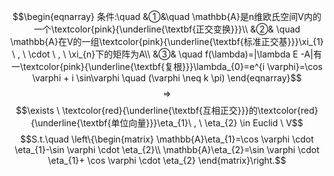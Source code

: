 $$\begin{eqnarray}
条件:\quad
&①&\quad \mathbb{A}是n维欧氏空间V内的一个\textcolor{pink}{\underline{\textbf{正交变换}}}\\
&②& \quad \mathbb{A}在V的一组\textcolor{pink}{\underline{\textbf{标准正交基}}}\xi_{1} \ , \ \cdot \ , \ \xi_{n}下的矩阵为A\\
&③& \quad f(\lambda)=|\lambda E -A|有一\textcolor{pink}{\underline{\textbf{复根}}}\lambda_{0}=e^{i \varphi}=\cos \varphi + i \sin\varphi \quad (\varphi \neq k \pi)
\end{eqnarray}$$
$$\Rightarrow$$
$$\exists \ \textcolor{red}{\underline{\textbf{互相正交}}}的\textcolor{red}{\underline{\textbf{单位向量}}}\eta_{1}\ , \ \eta_{2} \in Euclid \ V$$
$$S.t.\quad \left\{\begin{matrix}
 \mathbb{A}\eta_{1}=\cos \varphi \cdot \eta_{1}-\sin \varphi \cdot \eta_{2}\\
\mathbb{A}\eta_{2}=\sin \varphi \cdot \eta_{1}+ \cos \varphi \cdot \eta_{2}
\end{matrix}\right.$$